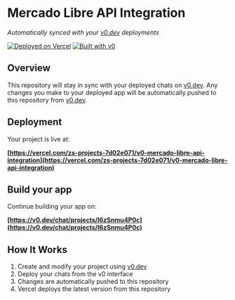 # Mercado Libre API Integration

*Automatically synced with your [v0.dev](https://v0.dev) deployments*

[![Deployed on Vercel](https://img.shields.io/badge/Deployed%20on-Vercel-black?style=for-the-badge&logo=vercel)](https://vercel.com/zs-projects-7d02e071/v0-mercado-libre-api-integration)
[![Built with v0](https://img.shields.io/badge/Built%20with-v0.dev-black?style=for-the-badge)](https://v0.dev/chat/projects/l6zSnmu4P0c)

## Overview

This repository will stay in sync with your deployed chats on [v0.dev](https://v0.dev).
Any changes you make to your deployed app will be automatically pushed to this repository from [v0.dev](https://v0.dev).

## Deployment

Your project is live at:

**[https://vercel.com/zs-projects-7d02e071/v0-mercado-libre-api-integration](https://vercel.com/zs-projects-7d02e071/v0-mercado-libre-api-integration)**

## Build your app

Continue building your app on:

**[https://v0.dev/chat/projects/l6zSnmu4P0c](https://v0.dev/chat/projects/l6zSnmu4P0c)**

## How It Works

1. Create and modify your project using [v0.dev](https://v0.dev)
2. Deploy your chats from the v0 interface
3. Changes are automatically pushed to this repository
4. Vercel deploys the latest version from this repository